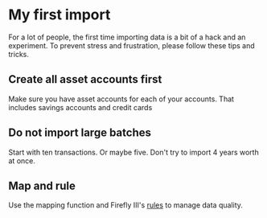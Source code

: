 # My first import

For a lot of people, the first time importing data is a bit of a hack and an experiment. To prevent stress and frustration, please follow these tips and tricks.

## Create all asset accounts first

Make sure you have asset accounts for each of your accounts. That includes savings accounts and credit cards

## Do not import large batches

Start with ten transactions. Or maybe five. Don't try to import 4 years worth at once.

## Map and rule

Use the mapping function and Firefly III's [rules](../../firefly-iii/pages-and-features/rules.md) to manage data quality.